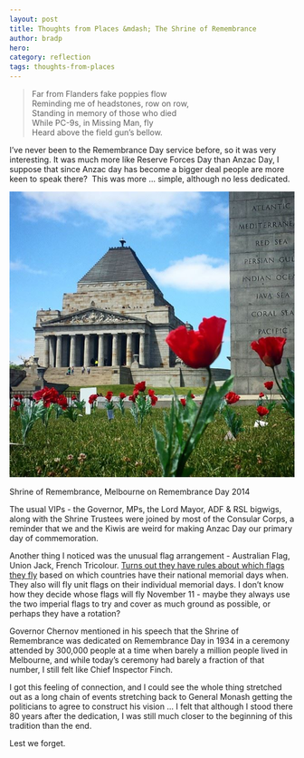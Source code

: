 ```yaml
---
layout: post
title: Thoughts from Places &mdash; The Shrine of Remembrance
author: bradp
hero:
category: reflection
tags: thoughts-from-places
---
```


>Far from Flanders fake poppies flow  
>Reminding me of headstones, row on row,  
>Standing in memory of those who died  
>While PC-9s, in Missing Man, fly  
>Heard above the field gun’s bellow.

I’ve never been to the Remembrance Day service before, so it was very interesting. It was much more like Reserve Forces Day than Anzac Day, I suppose that since Anzac day has become a bigger deal people are more keen to speak there?  This was more ... simple, although no less dedicated.

<img src="/blog/assets/2014-11/shrine_poppies.jpg" alt="Shrine of Remembrance, Melbourne">
<p class="caption">Shrine of Remembrance, Melbourne on Remembrance Day 2014</p>

The usual VIPs - the Governor, MPs, the Lord Mayor, ADF &amp; RSL bigwigs, along with the Shrine Trustees were joined by most of the Consular Corps, a reminder that we and the Kiwis are weird for making Anzac Day our primary day of commemoration.

Another thing I noticed was the unusual flag arrangement - Australian Flag, Union Jack, French Tricolour. <a href="http://www.shrine.org.au/Remembrance/Flags-of-Remembrance" target="_blank">Turns out they have rules about which flags they fly</a> based on which countries have their national memorial days when. They also will fly unit flags on their individual memorial days. I don’t know how they decide whose flags will fly November 11 - maybe they always use the two imperial flags to try and cover as much ground as possible, or perhaps they have a rotation?

Governor Chernov mentioned in his speech that the Shrine of Remembrance was dedicated on Remembrance Day in 1934 in a ceremony attended by 300,000 people at a time when barely a million people lived in Melbourne, and while today’s ceremony had barely a fraction of that number, I still felt like Chief Inspector Finch.

I got this feeling of connection, and I could see the whole thing stretched out as a long chain of events stretching back to General Monash getting the politicians to agree to construct his vision ... I felt that although I stood there 80 years after the dedication, I was still much closer to the beginning of this tradition than the end.

Lest we forget.
